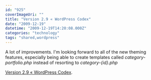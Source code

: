 ```yaml
---
id: "925"
coverImageUri: ""
title: "Version 2.9 « WordPress Codex"
date: "2009-12-19"
datetime: "2009-12-19T14:20:08.000Z"
categories: "technology"
tags: "shared,wordpress"
---
```


A lot of improvements. I'm looking forward to all of the new theming features, especially being able to create templates called _category-portfolio.php_ instead of resorting to _category-{id}.php_

[Version 2.9 « WordPress Codex](http://codex.wordpress.org/Version_2.9).

